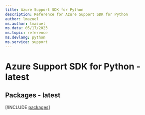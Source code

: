 ```yaml
---
title: Azure Support SDK for Python
description: Reference for Azure Support SDK for Python
author: lmazuel
ms.author: lmazuel
ms.data: 05/17/2023
ms.topic: reference
ms.devlang: python
ms.service: support
---
```

# Azure Support SDK for Python - latest
## Packages - latest
[!INCLUDE [packages](support-index.md)]